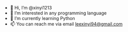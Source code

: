 - 👋 Hi, I’m @xinyi1213
- 👀 I’m interested in any programming language
- 🌱 I’m currently learning Python
- 📫 You can reach me via email leexinyi94@gmail.com

<!---
- 💞️ I’m looking to collaborate on ...
xinyi1213/xinyi1213 is a ✨ special ✨ repository because its `README.md` (this file) appears on your GitHub profile.
You can click the Preview link to take a look at your changes.
--->
